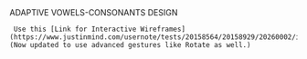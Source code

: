 ##

ADAPTIVE VOWELS-CONSONANTS DESIGN

     Use this [Link for Interactive Wireframes](https://www.justinmind.com/usernote/tests/20158564/20158929/20260002/index.html)  (Now updated to use advanced gestures like Rotate as well.)
        
   
	
   
    
